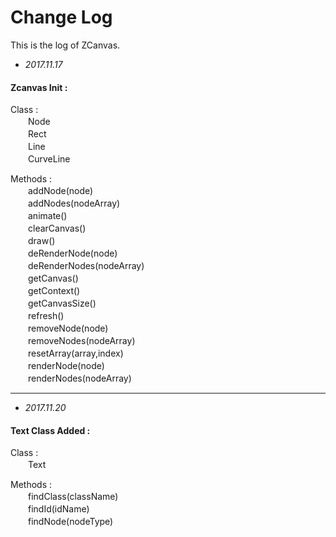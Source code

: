 # Change Log
This is the log of ZCanvas.
* *2017.11.17*
#### Zcanvas Init :  
Class :  
　　Node  
　　Rect  
　　Line  
　　CurveLine  
    
Methods :  
　　addNode(node)  
　　addNodes(nodeArray)  
　　animate()  
　　clearCanvas()  
　　draw()  
　　deRenderNode(node)  
　　deRenderNodes(nodeArray)  
　　getCanvas()  
　　getContext()  
　　getCanvasSize()  
　　refresh()  
　　removeNode(node)  
　　removeNodes(nodeArray)  
　　resetArray(array,index)  
　　renderNode(node)  
　　renderNodes(nodeArray)  

----------  
* *2017.11.20*
#### Text Class Added :  
Class :  
　　Text
    
Methods :  
　　findClass(className)  
　　findId(idName)  
　　findNode(nodeType)  
